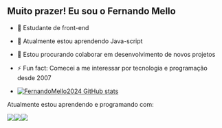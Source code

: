 ## Muito prazer! Eu sou o Fernando Mello 

- 🔭 Estudante de front-end
- 🌱 Atualmente estou aprendendo Java-script
- 👯 Estou procurando colaborar em desenvolvimento de novos projetos
- ⚡ Fun fact: Comecei a me interessar por tecnologia e programação desde 2007

- [![FernandoMello2024 GitHub stats](https://github-readme-stats.vercel.app/api?username=FernandoMello2024)](https://github.com/FernandoMello2024/github-readme-stats)

Atualmente estou aprendendo e programando com:

<img src="https://img.shields.io/badge/JavaScript-F7DF1E?style=for-the-badge&logo=javascript&logoColor=black"><img src="https://img.shields.io/badge/HTML5-E34F26?style=for-the-badge&logo=html5&logoColor=white"><img src="https://img.shields.io/badge/CSS3-1572B6?style=for-the-badge&logo=css3&logoColor=white">
